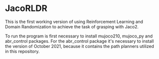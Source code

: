 # JacoRLDR
This is the first working version of using Reinforcement Learning and Domain Randomization to achieve the task of grasping with Jaco2.

To run the program is first necessary to install mujoco210, mujoco_py and abr_control packages.
For the abr_control package it's necessary to install the version of October 2021, because it contains the path planners utilized in this repository.
